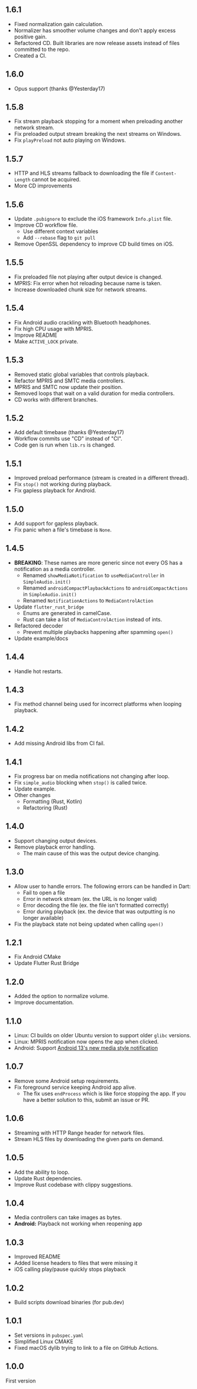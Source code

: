## 1.6.1

- Fixed normalization gain calculation.
- Normalizer has smoother volume changes and don't apply excess positive gain.
- Refactored CD. Built libraries are now release assets instead of files committed to the repo.
- Created a CI.

## 1.6.0

- Opus support (thanks @Yesterday17)

## 1.5.8

- Fix stream playback stopping for a moment when preloading another network stream.
- Fix preloaded output stream breaking the next streams on Windows.
- Fix `playPreload` not auto playing on Windows.

## 1.5.7

- HTTP and HLS streams fallback to downloading the file if `Content-Length` cannot be acquired.
- More CD improvements

## 1.5.6

- Update `.pubignore` to exclude the iOS framework `Info.plist` file.
- Improve CD workflow file.
  - Use different context variables
  - Add `--rebase` flag to `git pull`
- Remove OpenSSL dependency to improve CD build times on iOS.

## 1.5.5

- Fix preloaded file not playing after output device is changed.
- MPRIS: Fix error when hot reloading because name is taken.
- Increase downloaded chunk size for network streams.

## 1.5.4

- Fix Android audio crackling with Bluetooth headphones.
- Fix high CPU usage with MPRIS.
- Improve README
- Make `ACTIVE_LOCK` private.

## 1.5.3

- Removed static global variables that controls playback.
- Refactor MPRIS and SMTC media controllers.
- MPRIS and SMTC now update their position.
- Removed loops that wait on a valid duration for media controllers.
- CD works with different branches.

## 1.5.2

- Add default timebase (thanks @Yesterday17)
- Workflow commits use "CD" instead of "CI".
- Code gen is run when `lib.rs` is changed.

## 1.5.1

- Improved preload performance (stream is created in a different thread).
- Fix `stop()` not working during playback.
- Fix gapless playback for Android.

## 1.5.0

- Add support for gapless playback.
- Fix panic when a file's timebase is `None`.

## 1.4.5

- **BREAKING**: These names are more generic since not every OS has a notification as a media controller.
  - Renamed `showMediaNotification` to `useMediaController` in `SimpleAudio.init()`
  - Renamed `androidCompactPlaybackActions` to `androidCompactActions` in `SimpleAudio.init()`
  - Renamed `NotificationActions` to `MediaControlAction`
- Update `flutter_rust_bridge`
  - Enums are generated in camelCase.
  - Rust can take a list of `MediaControlAction` instead of ints.
- Refactored decoder
  - Prevent multiple playbacks happening after spamming `open()`
- Update example/docs

## 1.4.4

- Handle hot restarts.

## 1.4.3

- Fix method channel being used for incorrect platforms when looping playback.

## 1.4.2

- Add missing Android libs from CI fail.

## 1.4.1

- Fix progress bar on media notifications not changing after loop.
- Fix `simple_audio` blocking when `stop()` is called twice.
- Update example.
- Other changes
  - Formatting (Rust, Kotlin)
  - Refactoring (Rust)

## 1.4.0

- Support changing output devices.
- Remove playback error handling.
  - The main cause of this was the output device changing.

## 1.3.0

- Allow user to handle errors. The following errors can be handled in Dart:
  - Fail to open a file
  - Error in network stream (ex. the URL is no longer valid)
  - Error decoding the file (ex. the file isn't formatted correctly)
  - Error during playback (ex. the device that was outputting is no longer available)
- Fix the playback state not being updated when calling `open()`

## 1.2.1

- Fix Android CMake
- Update Flutter Rust Bridge

## 1.2.0

- Added the option to normalize volume.
- Improve documentation.

## 1.1.0

- Linux: CI builds on older Ubuntu version to support older `glibc` versions.
- Linux: MPRIS notification now opens the app when clicked.
- Android: Support [Android 13's new media style notification](https://developer.android.com/about/versions/13/behavior-changes-13#playback-controls)

## 1.0.7

- Remove some Android setup requirements.
- Fix foreground service keeping Android app alive.
  - The fix uses `endProcess` which is like force stopping the app.
    If you have a better solution to this, submit an issue or PR.

## 1.0.6

- Streaming with HTTP Range header for network files.
- Stream HLS files by downloading the given parts on demand.

## 1.0.5

- Add the ability to loop.
- Update Rust dependencies.
- Improve Rust codebase with clippy suggestions.

## 1.0.4

- Media controllers can take images as bytes.
- **Android:** Playback not working when reopening app

## 1.0.3

- Improved README
- Added license headers to files that were missing it
- iOS calling play/pause quickly stops playback

## 1.0.2

- Build scripts download binaries (for pub.dev)

## 1.0.1

- Set versions in `pubspec.yaml`
- Simplified Linux CMAKE
- Fixed macOS dylib trying to link to a file on GitHub Actions.

## 1.0.0

First version
